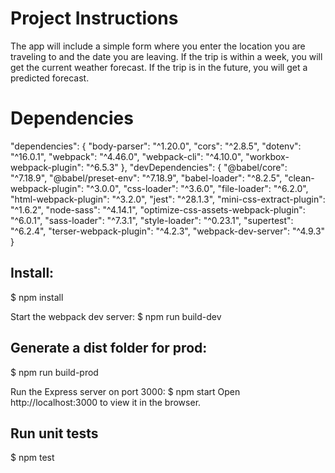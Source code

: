 # Project Instructions

The app will include a simple form where you enter the location you are traveling to and the date you are leaving. If the trip is within a week, you will get the current weather forecast. If the trip is in the future, you will get a predicted forecast.

# Dependencies
"dependencies": {
    "body-parser": "^1.20.0",
    "cors": "^2.8.5",
    "dotenv": "^16.0.1",
    "webpack": "^4.46.0",
    "webpack-cli": "^4.10.0",
    "workbox-webpack-plugin": "^6.5.3"
  },
  "devDependencies": {
    "@babel/core": "^7.18.9",
    "@babel/preset-env": "^7.18.9",
    "babel-loader": "^8.2.5",
    "clean-webpack-plugin": "^3.0.0",
    "css-loader": "^3.6.0",
    "file-loader": "^6.2.0",
    "html-webpack-plugin": "^3.2.0",
    "jest": "^28.1.3",
    "mini-css-extract-plugin": "^1.6.2",
    "node-sass": "^4.14.1",
    "optimize-css-assets-webpack-plugin": "^6.0.1",
    "sass-loader": "^7.3.1",
    "style-loader": "^0.23.1",
    "supertest": "^6.2.4",
    "terser-webpack-plugin": "^4.2.3",
    "webpack-dev-server": "^4.9.3"
  }

## Install:
$ npm install

Start the webpack dev server:
$ npm run build-dev 

## Generate a dist folder for prod:
$ npm run build-prod 

Run the Express server on port 3000:
$ npm start 
Open http://localhost:3000 to view it in the browser.

## Run unit tests
$ npm test


